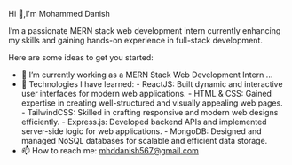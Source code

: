  Hi 👋,I'm Mohammed Danish


 I’m a passionate MERN stack web development intern currently enhancing my skills and gaining hands-on experience in full-stack development.

 Here are some ideas to get you started:

- 🔭 I’m currently working as a MERN Stack Web Development Intern ...
- 🌱 Technologies I have learned:
      - ReactJS: Built dynamic and interactive user interfaces for modern web applications.
      - HTML & CSS: Gained expertise in creating well-structured and visually appealing web pages.
      - TailwindCSS: Skilled in crafting responsive and modern web designs efficiently.
      - Express.js: Developed backend APIs and implemented server-side logic for web applications.
      - MongoDB: Designed and managed NoSQL databases for scalable and efficient data storage.
- 📫 How to reach me: mhddanish567@gmail.com
<!--
- 👯 I’m looking to collaborate on ...
- 🤔 I’m looking for help with ...
- 💬 Ask me about ...

- 😄 Pronouns: ...
- ⚡ Fun fact: ...
-->
